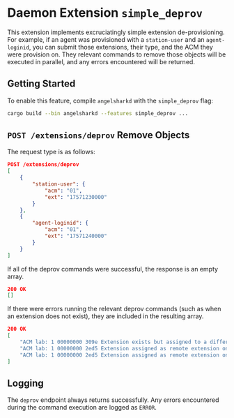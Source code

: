 # Daemon Extension `simple_deprov`

This extension implements excruciatingly simple extension de-provisioning. For
example, if an agent was provisioned with a `station-user` and an
`agent-loginid`, you can submit those extensions, their type, and the ACM they
were provision on. They relevant commands to remove those objects will be
executed in parallel, and any errors encountered will be returned.

## Getting Started

To enable this feature, compile `angelsharkd` with the `simple_deprov` flag:

```sh
cargo build --bin angelsharkd --features simple_deprov ...
```

## `POST /extensions/deprov` Remove Objects

The request type is as follows:

```json
POST /extensions/deprov
[
    {
        "station-user": {
            "acm": "01",
            "ext": "17571230000"
        }
    },
    {
        "agent-loginid": {
            "acm": "01",
            "ext": "17571240000"
        }
    }
]
```

If all of the deprov commands were successful, the response is an empty array.

```json
200 OK
[]
```

If there were errors running the relevant deprov commands (such as when an
extension does not exist), they are included in the resulting array.

```json
200 OK
[
    "ACM lab: 1 00000000 309e Extension exists but assigned to a different object",
    "ACM lab: 1 00000000 2ed5 Extension assigned as remote extension on the uniform-dialplan form",
    "ACM lab: 1 00000000 2ed5 Extension assigned as remote extension on the uniform-dialplan form"
]
```

## Logging

The `deprov` endpoint always returns successfully. Any errors encountered during
the command execution are logged as `ERROR`.
